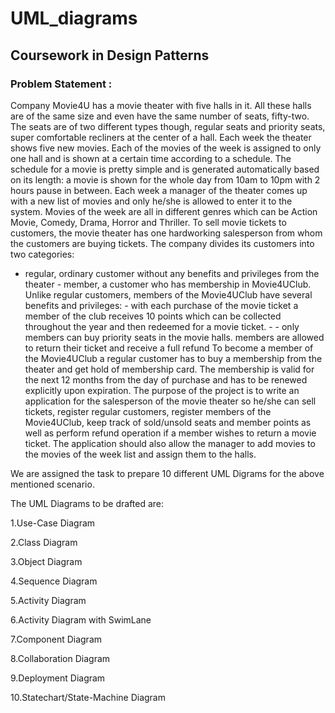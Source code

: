 # UML_diagrams


## Coursework in Design Patterns 

### Problem Statement : 

Company Movie4U has a movie theater with five halls in it. All these halls are of the same size
and even have the same number of seats, fifty-two. The seats are of two different types though,
regular seats and priority seats, super comfortable recliners at the center of a hall. Each week
the theater shows five new movies. Each of the movies of the week is assigned to only one hall
and is shown at a certain time according to a schedule. The schedule for a movie is pretty
simple and is generated automatically based on its length: a movie is shown for the whole day
from 10am to 10pm with 2 hours pause in between. Each week a manager of the theater comes
up with a new list of movies and only he/she is allowed to enter it to the system. Movies of the
week are all in different genres which can be Action Movie, Comedy, Drama, Horror and Thriller.
To sell movie tickets to customers, the movie theater has one hardworking salesperson from
whom the customers are buying tickets. The company divides its customers into two categories:
- regular, ordinary customer without any benefits and privileges from the theater - member, a
customer who has membership in Movie4UClub. Unlike regular customers, members of the
Movie4UClub have several benefits and privileges: - with each purchase of the movie ticket a
member of the club receives 10 points which can be collected throughout the year and then
redeemed for a movie ticket. - - only members can buy priority seats in the movie halls.
members are allowed to return their ticket and receive a full refund To become a member of the
Movie4UClub a regular customer has to buy a membership from the theater and get hold of
membership card. The membership is valid for the next 12 months from the day of purchase
and has to be renewed explicitly upon expiration. The purpose of the project is to write an
application for the salesperson of the movie theater so he/she can sell tickets, register regular
customers, register members of the Movie4UClub, keep track of sold/unsold seats and member
points as well as perform refund operation if a member wishes to return a movie ticket. The
application should also allow the manager to add movies to the movies of the week list and
assign them to the halls.

We are assigned the task to prepare 10 different UML Digrams for the above mentioned scenario.

The UML Diagrams to be drafted are:

1.Use-Case Diagram

2.Class Diagram

3.Object Diagram

4.Sequence Diagram

5.Activity Diagram

6.Activity Diagram with SwimLane

7.Component Diagram

8.Collaboration Diagram

9.Deployment Diagram

10.Statechart/State-Machine Diagram
